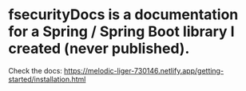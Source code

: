 # fsecurityDocs is a documentation for a Spring / Spring Boot library I created (never published).
Check the docs: https://melodic-liger-730146.netlify.app/getting-started/installation.html
